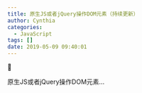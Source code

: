 ```yaml
---
title: 原生JS或者jQuery操作DOM元素（持续更新）
author: Cynthia
categories:
  - JavaScript
tags: []
date: 2019-05-09 09:40:01
---
```


🐰

原生JS或者jQuery操作DOM元素...

<!--more-->


